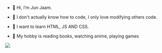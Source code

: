 
- 👋 Hi, I’m Jun Jaam.

- 👀 I don't actually know how to code, 
     I only love modifying others code.

- 🌱 I want to learn HTML, JS AND CSS.

- 🤭 My hobby is reading books, watching anime, playing games

<a href="https://m.me/junzjaam" target="_blank"><img src="https://img.shields.io/badge/Messenger-JUNJAAM-blue?style=for-the-badge&logo=messenger"></a>
 
